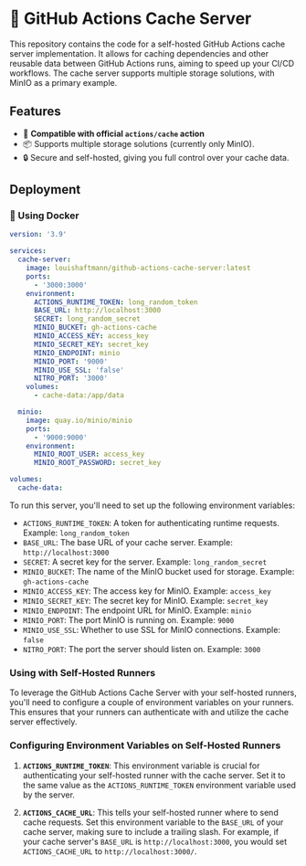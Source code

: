 # 🚀 GitHub Actions Cache Server

This repository contains the code for a self-hosted GitHub Actions cache server implementation. It allows for caching dependencies and other reusable data between GitHub Actions runs, aiming to speed up your CI/CD workflows. The cache server supports multiple storage solutions, with MinIO as a primary example.

## Features

- 🔗 **Compatible with official `actions/cache` action**
- 📦 Supports multiple storage solutions (currently only MinIO).
- 🔒 Secure and self-hosted, giving you full control over your cache data.

## Deployment

### 🐳 Using Docker

```yaml
version: '3.9'

services:
  cache-server:
    image: louishaftmann/github-actions-cache-server:latest
    ports:
      - '3000:3000'
    environment:
      ACTIONS_RUNTIME_TOKEN: long_random_token
      BASE_URL: http://localhost:3000
      SECRET: long_random_secret
      MINIO_BUCKET: gh-actions-cache
      MINIO_ACCESS_KEY: access_key
      MINIO_SECRET_KEY: secret_key
      MINIO_ENDPOINT: minio
      MINIO_PORT: '9000'
      MINIO_USE_SSL: 'false'
      NITRO_PORT: '3000'
    volumes:
      - cache-data:/app/data

  minio:
    image: quay.io/minio/minio
    ports:
      - '9000:9000'
    environment:
      MINIO_ROOT_USER: access_key
      MINIO_ROOT_PASSWORD: secret_key

volumes:
  cache-data:
```

To run this server, you'll need to set up the following environment variables:

- `ACTIONS_RUNTIME_TOKEN`: A token for authenticating runtime requests. Example: `long_random_token`
- `BASE_URL`: The base URL of your cache server. Example: `http://localhost:3000`
- `SECRET`: A secret key for the server. Example: `long_random_secret`
- `MINIO_BUCKET`: The name of the MinIO bucket used for storage. Example: `gh-actions-cache`
- `MINIO_ACCESS_KEY`: The access key for MinIO. Example: `access_key`
- `MINIO_SECRET_KEY`: The secret key for MinIO. Example: `secret_key`
- `MINIO_ENDPOINT`: The endpoint URL for MinIO. Example: `minio`
- `MINIO_PORT`: The port MinIO is running on. Example: `9000`
- `MINIO_USE_SSL`: Whether to use SSL for MinIO connections. Example: `false`
- `NITRO_PORT`: The port the server should listen on. Example: `3000`

### Using with Self-Hosted Runners

To leverage the GitHub Actions Cache Server with your self-hosted runners, you'll need to configure a couple of environment variables on your runners. This ensures that your runners can authenticate with and utilize the cache server effectively.

### Configuring Environment Variables on Self-Hosted Runners

1. **`ACTIONS_RUNTIME_TOKEN`**: This environment variable is crucial for authenticating your self-hosted runner with the cache server. Set it to the same value as the `ACTIONS_RUNTIME_TOKEN` environment variable used by the server.

2. **`ACTIONS_CACHE_URL`**: This tells your self-hosted runner where to send cache requests. Set this environment variable to the `BASE_URL` of your cache server, making sure to include a trailing slash. For example, if your cache server's `BASE_URL` is `http://localhost:3000`, you would set `ACTIONS_CACHE_URL` to `http://localhost:3000/`.
